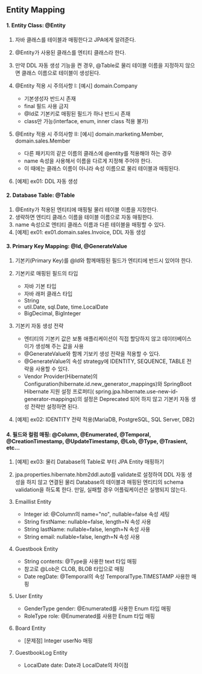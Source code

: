 ## Entity Mapping

#### 1. Entity Class: @Entity

1. 자바 클래스를 테이블과 매핑한다고 JPA에게 알려준다.
2. @Entity가 사용된 클래스를 엔티티 클래스라 한다.
3. 만약 DDL 자동 생성 기능을 켠 경우, @Table로 물리 테이블 이름을 지정하지 않으면 클래스 이름으로 테이블이 생성된다.

4. @Entity 적용 시 주의사항 I: [예시] domain.Company
    - 기본생성자 반드시 존재
    - final 필드 사용 금지
    - @Id로 기본키로 매핑된 필드가 하나 반드시 존재
    - class만 가능(interface, enum, inner class 적용 불가)

5. @Entity 적용 시 주의사항 II: [예시] domain.marketing.Member, domain.sales.Member
    - 다른 패키지의 같은 이름의 클래스에 @entity를 적용해야 하는 경우
    - name 속성을 사용해서 이름을 다르게 지정해 주어야 한다.
    - 이 때에는 클래스 이름이 아니라 속성 이름으로 물리 테이블과 매핑된다.
6. [예제] ex01: DDL 자동 생성

#### 2. Database Table: @Table

1. @Entity가 적용된 엔티티에 매핑될 물리 테이블 이름을 지정한다.
2. 생략하면 엔티티 클래스 이름을 테이블 이름으로 자동 매핑한다.
3. name 속성으로 엔티티 클래스 이름과 다른 테이블을 매핑할 수 있다.
4. [예제] ex01: ex01.domain.sales.Invoice, DDL 자동 생성

#### 3. Primary Key Mapping: @Id, @GenerateValue

1. 기본키(Primary Key)를 @Id와 함께매핑된 필드가 엔티티에 반드시 있어야 한다.

2. 기본키로 매핑된 필드의 타입
    - 자바 기본 타입
    - 자바 래퍼 클래스 타입
    - String
    - util.Date, sql.Date, time.LocalDate
    - BigDecimal, BigInteger

3. 기본키 자동 생성 전략
    - 엔티티의 기본키 값은 보통 애플리케이션이 직접 할당하지 않고 데이터베이스이가 생성해 주는 값을 사용
    - @GenerateValue와 함께 기보키 생성 전략을 적용할 수 있다.
    - @GenerateValue의 속성 strategy에 IDENTITY, SEQUENCE, TABLE 전략을 사용할 수 있다.
    - Vendor Provider(Hibernate)의 Configuration(hibernate.id.new_generator_mappings)와 SpringBoot Hibernate 지원 설정 프로퍼티(
      spring.jpa.hibernate.use-new-id-generator-mappings)의 설정은 Deprecated 되어 하지 않고 기본키 자동 생성 전략만 설정하면 된다.

4. [예제] ex02: IDENTITY 전략 적용(MariaDB, PostgreSQL, SQL Server, DB2)

#### 4. 필드와 컬럼 매핑: @Column, @Enumerated, @Temporal, @CreationTimestamp, @UpdateTimestamp, @Lob, @Type, @Trasient, etc...

1. [예제] ex03: 물리 Database의 Table로 부터 JPA Entity 매핑하기
2. jpa.properties.hibernate.hbm2ddl.auto를 validate로 설정하여 DDL 자동 생성을 하지 않고 연결된 물리 Database의 테이블과 매핑된 엔티티의 schema
   validation을 하도록 한다. 만일, 실패할 경우 어플맄케이션은 실행되지 않는다.

3. Emaillist Entity
    - Integer id: @Column의 name="no", nullable=false 속성 세팅
    - String firstName: nullable=false, length=N 속성 사용
    - String lastName: nullable=false, length=N 속성 사용
    - String email: nullable=false, length=N 속성 사용

4. Guestbook Entity
    - String contents: @Type을 사용한 text 타입 매핑
    - 참고로 @Lob은 CLOB, BLOB 타입으로 매핑
    - Date regDate: @Temporal의 속성 TemporalType.TIMESTAMP 사용한 매핑

5. User Entity
    - GenderType gender: @Enumerated를 사용한 Enum 타입 매핑
    - RoleType role: @Enumerated를 사용한 Enum 타입 매핑

6. Board Entity
    - [문제점] Integer userNo 매핑

7. GuestbookLog Entity
    - LocalDate date:  Date과 LocalDate의 차이점